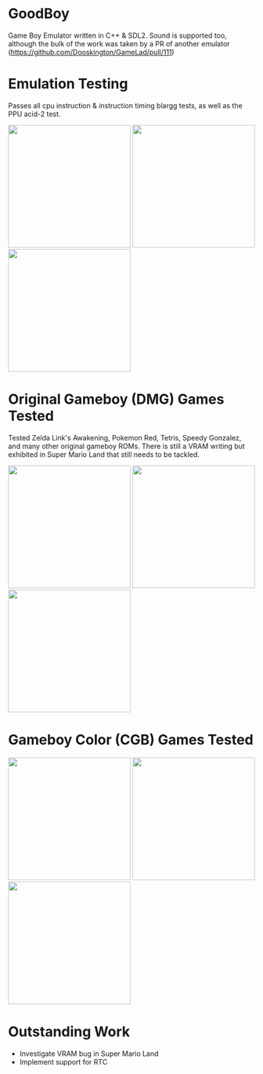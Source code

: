 # GoodBoy
Game Boy Emulator written in C++ & SDL2. Sound is supported too, although the bulk of the work was taken by a PR of another emulator (https://github.com/Dooskington/GameLad/pull/111)

# Emulation Testing
Passes all cpu instruction & instruction timing blargg tests, as well as the PPU acid-2 test.

<img src="https://user-images.githubusercontent.com/10456734/187683951-6408b3f4-741c-4532-af33-c0f426161854.png" width="250" height="250"> <img src="https://user-images.githubusercontent.com/10456734/187684147-175109e0-aede-44c1-a389-a9d4c855ba94.png" width="250" height="250"> <img src="https://user-images.githubusercontent.com/10456734/187683612-74ef425f-f152-4234-b281-0402d4dfae00.png" width="250" height="250"> 

# Original Gameboy (DMG) Games Tested
Tested Zelda Link's Awakening, Pokemon Red, Tetris, Speedy Gonzalez, and many other original gameboy ROMs. There is still a VRAM writing but exhibited in Super Mario Land that still needs to be tackled.

<img src="https://user-images.githubusercontent.com/10456734/187683397-a7982db3-10ec-44e9-a168-340bba804979.png" width="250" height="250"> <img src="https://user-images.githubusercontent.com/10456734/187682634-845a75bb-8d65-4b03-b834-f65a89dab299.png" width="250" height="250"> <img src="https://user-images.githubusercontent.com/10456734/187682905-b352fc11-6195-4218-abd4-0d74c25f1660.png" width="250" height="250">

# Gameboy Color (CGB) Games Tested
<img src="https://user-images.githubusercontent.com/10456734/188271095-282ff0a7-8138-420b-b11a-148fd0da25aa.png" width="250" height="250"> <img src="https://user-images.githubusercontent.com/10456734/188271204-d76e20af-c4c7-4d3b-85ed-7f89f5fd4dfd.png" width="250" height="250"> <img src="https://user-images.githubusercontent.com/10456734/188271266-7f3bfe30-eaa0-41b7-9f7f-43604b536afa.png" width="250" height="250">

# Outstanding Work
* Investigate VRAM bug in Super Mario Land
* Implement support for RTC
